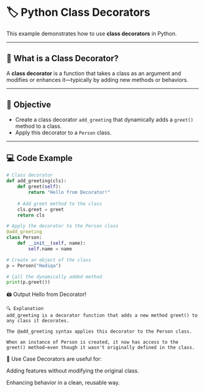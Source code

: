 # 🏷️ Python Class Decorators

This example demonstrates how to use **class decorators** in Python.

---

## 🧠 What is a Class Decorator?

A **class decorator** is a function that takes a class as an argument and modifies or enhances it—typically by adding new methods or behaviors.

---

## 🎯 Objective

- Create a class decorator `add_greeting` that dynamically adds a `greet()` method to a class.
- Apply this decorator to a `Person` class.

---

## 💻 Code Example

```python
# Class decorator
def add_greeting(cls):
    def greet(self):
        return "Hello from Decorator!"
    
    # Add greet method to the class
    cls.greet = greet
    return cls

# Apply the decorator to the Person class
@add_greeting
class Person:
    def __init__(self, name):
        self.name = name

# Create an object of the class
p = Person("Hadiqa")

# Call the dynamically added method
print(p.greet())
```

🖨️ Output
Hello from Decorator!
```
🔍 Explanation
add_greeting is a decorator function that adds a new method greet() to any class it decorates.

The @add_greeting syntax applies this decorator to the Person class.

When an instance of Person is created, it now has access to the greet() method—even though it wasn't originally defined in the class.
```
📌 Use Case
Decorators are useful for:

Adding features without modifying the original class.

Enhancing behavior in a clean, reusable way.